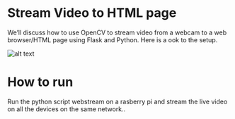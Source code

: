 # Stream Video to HTML page
We’ll discuss how to use OpenCV to stream video from a webcam to a web browser/HTML page using Flask and Python. Here is a ook to the setup. 

![alt text](https://github.com/sagarbhure/VideoSurveillance/blob/master/webstream.jfif)

# How to run
 Run the python script webstream on a rasberry pi and stream the live video on all the devices on the same network..
